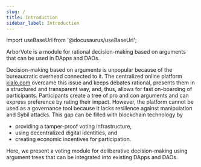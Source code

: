 ```yaml
---
slug: /
title: Introduction
sidebar_label: Introduction
---
```

import useBaseUrl from '@docusaurus/useBaseUrl';

<link rel="stylesheet" href={useBaseUrl("katex/katex.min.css")} />

ArborVote is a module for rational decision-making based on arguments that can be used in DApps and DAOs. 

Decision-making based on arguments is unpopular because of the bureaucratic overhead connected to it.
The centralized online platform [kialo.com](https://www.kialo.com/) overcame this issue and keeps debates rational,
presents them in a structured and transparent way, and, thus,
allows for fast on-boarding of participants.
Participants create a tree of pro and con arguments and can express preference by rating their impact.
However, the platform cannot be used as a governance tool because it lacks resilience against manipulation and Sybil attacks.
This gap can be filled with blockchain technology by
- providing a tamper-proof voting infrastructure,
- using decentralized digital identities, and
- creating economic incentives for participation.

Here, we present a voting module for deliberative decision-making using argument trees that can be integrated into existing DApps and DAOs.